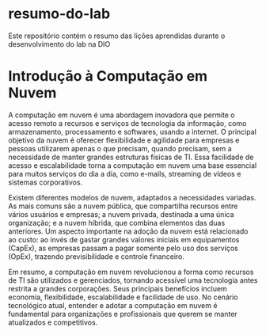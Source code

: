 # resumo-do-lab
Este repositório contém o resumo das lições aprendidas durante o desenvolvimento do lab na DIO

# Introdução à Computação em Nuvem
A computação em nuvem é uma abordagem inovadora que permite o acesso remoto a recursos e serviços de tecnologia da informação, como armazenamento, processamento e softwares, usando a internet. O principal objetivo da nuvem é oferecer flexibilidade e agilidade para empresas e pessoas utilizarem apenas o que precisam, quando precisam, sem a necessidade de manter grandes estruturas físicas de TI. Essa facilidade de acesso e escalabilidade torna a computação em nuvem uma base essencial para muitos serviços do dia a dia, como e-mails, streaming de vídeos e sistemas corporativos.

Existem diferentes modelos de nuvem, adaptados a necessidades variadas. As mais comuns são a nuvem pública, que compartilha recursos entre vários usuários e empresas; a nuvem privada, destinada a uma única organização; e a nuvem híbrida, que combina elementos das duas anteriores. Um aspecto importante na adoção da nuvem está relacionado ao custo: ao invés de gastar grandes valores iniciais em equipamentos (CapEx), as empresas passam a pagar somente pelo uso dos serviços (OpEx), trazendo previsibilidade e controle financeiro.

Em resumo, a computação em nuvem revolucionou a forma como recursos de TI são utilizados e gerenciados, tornando acessível uma tecnologia antes restrita a grandes corporações. Seus principais benefícios incluem economia, flexibilidade, escalabilidade e facilidade de uso. No cenário tecnológico atual, entender e adotar a computação em nuvem é fundamental para organizações e profissionais que querem se manter atualizados e competitivos.






